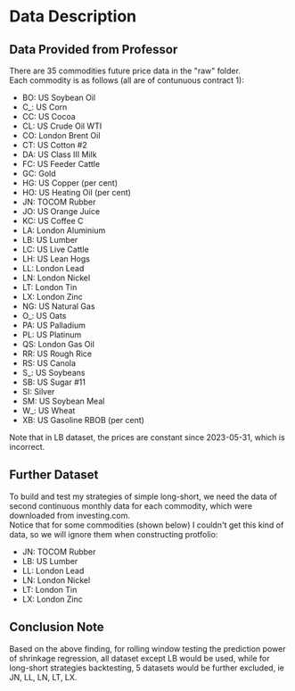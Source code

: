 # Data Description
## Data Provided from Professor
There are 35 commodities future price data in the "raw" folder.  
Each commodity is as follows (all are of contunuous contract 1):  
- BO: US Soybean Oil
- C_: US Corn
- CC: US Cocoa
- CL: US Crude Oil WTI
- CO: London Brent Oil
- CT: US Cotton #2
- DA: US Class III Milk
- FC: US Feeder Cattle
- GC: Gold
- HG: US Copper (per cent)
- HO: US Heating Oil (per cent)
- JN: TOCOM Rubber
- JO: US Orange Juice
- KC: US Coffee C
- LA: London Aluminium
- LB: US Lumber
- LC: US Live Cattle
- LH: US Lean Hogs
- LL: London Lead
- LN: London Nickel
- LT: London Tin
- LX: London Zinc
- NG: US Natural Gas
- O_: US Oats
- PA: US Palladium
- PL: US Platinum
- QS: London Gas Oil
- RR: US Rough Rice
- RS: US Canola
- S_: US Soybeans
- SB: US Sugar #11
- SI: Silver
- SM: US Soybean Meal
- W_: US Wheat
- XB: US Gasoline RBOB (per cent)

Note that in LB dataset, the prices are constant since 2023-05-31, which is incorrect.

## Further Dataset
To build and test my strategies of simple long-short, we need the data of second continuous monthly data for each commodity, which were downloaded from investing.com.  
Notice that for some commodities (shown below) I couldn't get this kind of data, so we will ignore them when constructing protfolio:  
- JN: TOCOM Rubber
- LB: US Lumber
- LL: London Lead
- LN: London Nickel
- LT: London Tin
- LX: London Zinc

## Conclusion Note
Based on the above finding, for rolling window testing the prediction power of shrinkage regression, all dataset except LB would be used, while for long-short strategies backtesting, 5 datasets would be further excluded, ie JN, LL, LN, LT, LX.